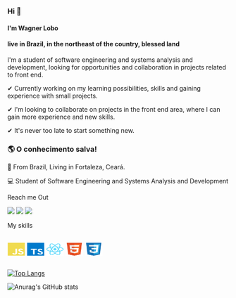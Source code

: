 ### Hi 👋

#### I'm Wagner Lobo

#### live in Brazil, in the northeast of the country, blessed land 

I'm a student of software engineering and systems analysis and development, looking for opportunities and collaboration in projects related to front end.

✔ Currently working on my learning possibilities, skills and gaining experience with small projects.

✔ I'm looking to collaborate on projects in the front end area, where I can gain more experience and new skills.

✔ It's never too late to start something new.


### 🌎  O conhecimento salva!

📍 From Brazil, Living in Fortaleza, Ceará.

💻 Student of Software Engineering and Systems Analysis and Development

Reach me Out



<a href="https://www.linkedin.com/in/wagner-lobo-578b9b1b0/" target="blank">
<img src="https://img.shields.io/badge/-LinkedIn-%230077B5?style=for-the-badge&logo=linkedin&logoColor=white" target="_blank"></a> 
</a>
<a href="https://instagram.com/professorwagnerlobo?utm_medium=copy_link" target="blank"><img src="https://img.shields.io/badge/-Instagram-%23E4405F?style=for-the-badge&logo=instagram&logoColor=white" target="_blank"></a>
</a>
<a href="https://www.youtube.com/channel/UCU6At0WRtUb0othsptuosoA" target="blank"><img src="https://img.shields.io/badge/YouTube-FF0000?style=for-the-badge&logo=youtube&logoColor=white" target="_blank"></a><br>




My skills 
<div style="display: inline_block"><br>
  <img align="center" alt="Rafa-Js" height="30" width="40" src="https://raw.githubusercontent.com/devicons/devicon/master/icons/javascript/javascript-plain.svg">
  <img align="center" alt="Rafa-Ts" height="30" width="40" src="https://raw.githubusercontent.com/devicons/devicon/master/icons/typescript/typescript-plain.svg">
  <img align="center" alt="Rafa-React" height="30" width="40" src="https://raw.githubusercontent.com/devicons/devicon/master/icons/react/react-original.svg">
  <img align="center" alt="Rafa-HTML" height="30" width="40" src="https://raw.githubusercontent.com/devicons/devicon/master/icons/html5/html5-original.svg">
  <img align="center" alt="Rafa-CSS" height="30" width="40" src="https://raw.githubusercontent.com/devicons/devicon/master/icons/css3/css3-original.svg">
  </div><br>



[![Top Langs](https://github-readme-stats.vercel.app/api/top-langs/?username=wagnerlobo&layout=compact)](https://github.com/wagnerlobo/github-readme-stats)


![Anurag's GitHub stats](https://github-readme-stats.vercel.app/api?username=wagnerlobo&show_icons=true&theme=radical)




